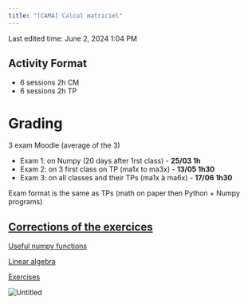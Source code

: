 ```yaml
---
title: "[CAMA] Calcul matriciel"
---
```

Last edited time: June 2, 2024 1:04 PM

## Activity Format

- 6 sessions 2h CM
- 6 sessions 2h TP

# Grading

3  exam Moodle (average of the 3)

- Exam 1: on Numpy (20 days after 1rst class) - **25/03 1h**
- Exam 2: on 3 first class on TP (ma1x to ma3x) - **13/05 1h30**
- Exam 3: on all classes and their TPs (ma1x à ma6x) - **17/06 1h30**

Exam format is the same as TPs (math on paper then Python + Numpy programs)

## [Corrections of the exercices](https://www.lrde.epita.fr/~ricou/cama/corrections/)

[Useful numpy functions](%5BCAMA%5D%20Calcul%20matriciel/Useful%20numpy%20functions.md)

[Linear algebra](%5BCAMA%5D%20Calcul%20matriciel/Linear%20algebra.md)

[Exercises](%5BCAMA%5D%20Calcul%20matriciel/Exercises.md)

![Untitled](%5BCAMA%5D%20Calcul%20matriciel/Untitled.png)
